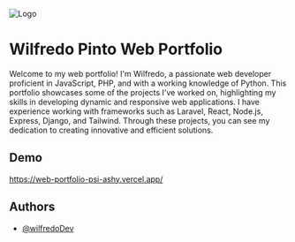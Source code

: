 
![Logo](https://web-portfolio-psi-ashy.vercel.app/assets/logo-CIqBtTU8.png)


# Wilfredo Pinto Web Portfolio

Welcome to my web portfolio! I'm Wilfredo, a passionate web developer proficient in JavaScript, PHP, and with a working knowledge of Python. This portfolio showcases some of the projects I've worked on, highlighting my skills in developing dynamic and responsive web applications. I have experience working with frameworks such as Laravel, React, Node.js, Express, Django, and Tailwind. Through these projects, you can see my dedication to creating innovative and efficient solutions.


## Demo

https://web-portfolio-psi-ashy.vercel.app/


## Authors

- [@wilfredoDev](https://github.com/WilfredoDev)

